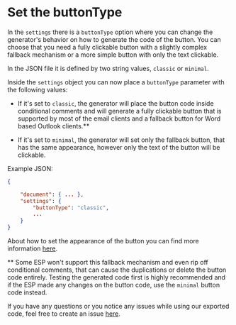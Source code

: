 # Set the buttonType

In the `settings` there is a `buttonType` option where you can change the generator's behavior on how to generate the code of the button. You can choose that you need a fully clickable button with a slightly complex fallback mechanism or a more simple button with only the text clickable.

In the JSON file it is defined by two string values, `classic` or `minimal`.

Inside the `settings` object you can now place a `buttonType` parameter with the following values:

- If it's set to `classic`, the generator will place the button code inside conditional comments and will generate a fully clickable button that is supported by most of the email clients and a fallback button for Word based Outlook clients.**

- If it's set to `minimal`, the generator will set only the fallback button, that has the same appearance, however only the text of the button will be clickable.

Example JSON:

```json
{

	"document": { ... },
	"settings": {
		"buttonType": "classic",
		...
	}
}
```

About how to set the appearance of the button you can find more information [here](/elements/button/README.md).

** Some ESP won't support this fallback mechanism and even rip off conditional comments, that can cause the duplications or delete the button code entirely. Testing the generated code first is highly recommended and if the ESP made any changes on the button code, use the `minimal` button code instead.

If you have any questions or you notice any issues while using our exported code, feel free to create an issue [here](https://github.com/EDMdesigner/email-generator-docs/issues).

